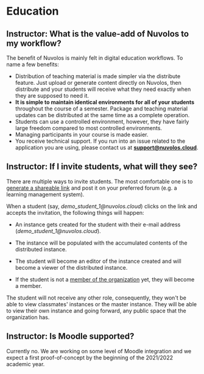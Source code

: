 # Education

## Instructor: What is the value-add of Nuvolos to my workflow?

The benefit of Nuvolos is mainly felt in digital education workflows. To name a few benefits:

* Distribution of teaching material is made simpler via the distribute feature. Just upload or generate content directly on Nuvolos, then distribute and your students will receive what they need exactly when they are supposed to need it. 
* **It is simple to maintain identical environments for all of your students** throughout the course of a semester. Package and teaching material updates can be distributed at the same time as a complete operation. 
* Students can use a controlled environment, however, they have fairly large freedom compared to most controlled environments.  
* Managing participants in your course is made easier. 
* You receive technical support. If you run into an issue related to the application you are using, please contact us at [**support@nuvolos.cloud**](mailto:support@nuvolos.cloud).

## Instructor: If I invite students, what will they see?

There are multiple ways to invite students. The most comfortable one is to [generate a shareable link](../education/instructor-topics/instructor-guide.md#invite-students) and post it on your preferred forum \(e.g. a learning management system\).

When a student \(say, _demo\_student\_1@nuvolos.cloud_\) clicks on the link and accepts the invitation, the following things will happen:

* An instance gets created for the student with their e-mail address \(_demo\_student\_1@nuvolos.cloud_\). 
* The instance will be populated with the accumulated contents of the distributed instance. 
* The student will become an editor of the instance created and will become a viewer of the distributed instance.

* If the student is not a [member of the organization](../settings-and-administration/role-system.md#member) yet, they will become a member. 

The student will not receive any other role, consequently, they won't be able to view classmates' instances or the master instance. They will be able to view their own instance and going forward, any public space that the organization has.

## Instructor: Is Moodle supported?

Currently no. We are working on some level of Moodle integration and we expect a first proof-of-concept by the beginning of the 2021/2022 academic year.



##  





